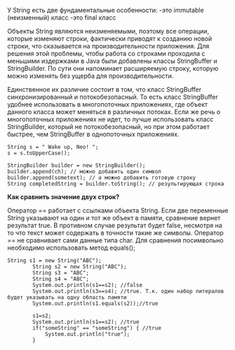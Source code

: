 У String есть две фундаментальные особенности:
-это immutable (неизменный) класс
-это final класс

Объекты String являются неизменяемыми, поэтому все операции, которые изменяют строки, фактически приводят к созданию новой строки, что сказывается на производительности приложения. Для решения этой проблемы, чтобы работа со строками проходила с меньшими издержками в Java были добавлены классы StringBuffer и StringBuilder. По сути они напоминает расширяемую строку, которую можно изменять без ущерба для производительности.

Единственное их различие состоит в том, что класс StringBuffer синхронизированный и потокобезопасный. То есть класс StringBuffer удобнее использовать в многопоточных приложениях, где объект данного класса может меняться в различных потоках. Если же речь о многопоточных приложениях не идет, то лучше использовать класс StringBuilder, который не потокобезопасный, но при этом работает быстрее, чем StringBuffer в однопоточных приложениях.

```
String s = " Wake up, Neo! ";
s = s.toUpperCase();
```

```
StringBuilder builder = new StringBuilder();
builder.append(ch); // можно добавить один символ
builder.append(sometext); // а можно добавить готовую строку
String completedString = builder.toString(); // результирующая строка
```

**Как сравнить значение двух строк?**

Оператор == работает с ссылками объекта String. Если две переменные String указывают на один и тот же объект в памяти, сравнение вернет результат true. В противном случае результат будет false, несмотря на то что текст может содержать в точности такие же символы. Оператор == не сравнивает сами данные типа char. Для сравнения посимвольно необходимо использовать метод equals();

```
String s1 = new String("ABC");
        String s2 = new String("ABC");
        String s3 = "ABC";
        String s4 = "ABC";
        System.out.println(s1==s2); //false
        System.out.println(s3==s4); //true. Т.к. один набор литералов будет указывать на одну область памяти
        System.out.println(s1.equals(s2));//true
 
        s1=s2;
        System.out.println(s1==s2); //true
        if("someString" == "someString") { //true
            System.out.println("true"); 
        }
```

